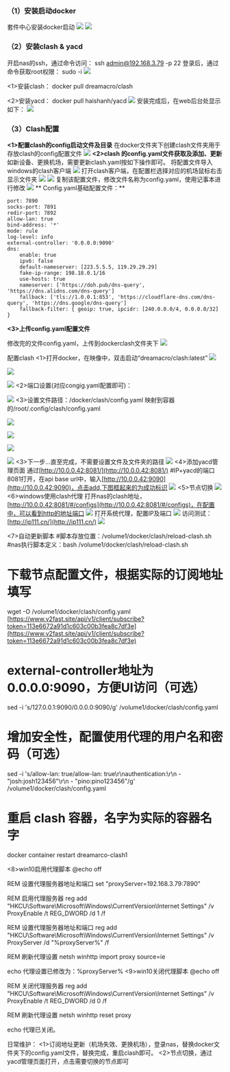 ### （1）安装启动docker
套件中心安装docker启动
![](https://cdn.nlark.com/yuque/0/2023/png/40407567/1702307981914-f84800fc-bbaf-4d35-b685-6c00743d08c1.png#averageHue=%23fdfcfa&id=vivMX&originHeight=585&originWidth=1077&originalType=binary&ratio=1&rotation=0&showTitle=false&status=done&style=none&title=)
![](https://cdn.nlark.com/yuque/0/2023/png/40407567/1702307982198-ad47270a-99d4-4306-9d61-dc545dd911ef.png#averageHue=%23fefdfd&id=PF8QG&originHeight=230&originWidth=450&originalType=binary&ratio=1&rotation=0&showTitle=false&status=done&style=none&title=)

### （2）安装clash & yacd
开启nas的ssh，通过命令访问：
ssh admin@192.168.3.79 -p 22
登录后，通过命令获取root权限：
sudo -i
![](https://cdn.nlark.com/yuque/0/2023/png/40407567/1702307982470-504caa42-83d2-4243-8fcf-12078a20d101.png#averageHue=%23050302&id=U8cwm&originHeight=48&originWidth=256&originalType=binary&ratio=1&rotation=0&showTitle=false&status=done&style=none&title=)


<1>安装clash：
docker pull dreamacro/clash

<2>安装yacd：
docker pull haishanh/yacd
![](https://cdn.nlark.com/yuque/0/2023/png/40407567/1702307982762-ca098d63-8505-4319-91e5-2c444839bec8.png#averageHue=%230b0805&id=rxaBN&originHeight=408&originWidth=569&originalType=binary&ratio=1&rotation=0&showTitle=false&status=done&style=none&title=)
安装完成后，在web后台处显示如下：
![](https://cdn.nlark.com/yuque/0/2023/png/40407567/1702307983068-62a40e13-6032-4e8b-a97a-960e33df64fb.png#averageHue=%23fefefe&id=ERO2B&originHeight=314&originWidth=723&originalType=binary&ratio=1&rotation=0&showTitle=false&status=done&style=none&title=)

### （3）Clash配置
**<1>配置clash的config启动文件及目录**
在docker文件夹下创建clash文件夹用于存放clash的config配置文件
![](https://cdn.nlark.com/yuque/0/2023/png/40407567/1702307983359-0f199f38-ecf0-4e2a-8b0a-cc954dcfb795.png#averageHue=%23e6c898&id=mEg8Z&originHeight=188&originWidth=461&originalType=binary&ratio=1&rotation=0&showTitle=false&status=done&style=none&title=)
**<2>clash 的config.yaml文件获取及添加、更新**
如新设备、更换机场，需要更新clash.yaml按如下操作即可。
将配置文件导入windows的clash客户端
![](https://cdn.nlark.com/yuque/0/2023/png/40407567/1702307983635-518da826-85ce-49ac-ad7f-50d033eb2902.png#averageHue=%237c6c52&id=KqOzW&originHeight=417&originWidth=1211&originalType=binary&ratio=1&rotation=0&showTitle=false&status=done&style=none&title=)
打开clash客户端，在配置栏选择对应的机场鼠标右击显示文件夹
![](https://cdn.nlark.com/yuque/0/2023/png/40407567/1702307983972-d9fec8b9-2be6-48b7-b911-60d19c282d52.png#averageHue=%235e7192&id=uk3gT&originHeight=88&originWidth=87&originalType=binary&ratio=1&rotation=0&showTitle=false&status=done&style=none&title=)
![](https://cdn.nlark.com/yuque/0/2023/png/40407567/1702307984291-ee9be1f6-7f0e-4252-8241-6537332caced.png#averageHue=%23e9e9e9&id=NiXmb&originHeight=537&originWidth=1222&originalType=binary&ratio=1&rotation=0&showTitle=false&status=done&style=none&title=)
复制该配置文件，修改文件名称为config.yaml，使用记事本进行修改
![](https://cdn.nlark.com/yuque/0/2023/png/40407567/1702307984600-77b8c9de-53b3-44ee-8ce1-7a6858087b1a.png#averageHue=%23f9f8f6&id=JiHss&originHeight=241&originWidth=701&originalType=binary&ratio=1&rotation=0&showTitle=false&status=done&style=none&title=)
** Config.yaml基础配置文件：**
```shell
port: 7890
socks-port: 7891
redir-port: 7892
allow-lan: true
bind-address: '*'
mode: rule
log-level: info
external-controller: '0.0.0.0:9090'
dns:
    enable: true
    ipv6: false
    default-nameserver: [223.5.5.5, 119.29.29.29]
    fake-ip-range: 198.18.0.1/16
    use-hosts: true
    nameserver: ['https://doh.pub/dns-query', 'https://dns.alidns.com/dns-query']
    fallback: ['tls://1.0.0.1:853', 'https://cloudflare-dns.com/dns-query', 'https://dns.google/dns-query']
    fallback-filter: { geoip: true, ipcidr: [240.0.0.0/4, 0.0.0.0/32] }
```

**<3>上传config.yaml配置文件**

修改完的文件config.yaml，上传到dockerclash文件夹下
![](https://cdn.nlark.com/yuque/0/2023/png/40407567/1702307984932-e37834d9-f4d4-4820-8fe0-50bf0a78f977.png#averageHue=%23f8f8f8&id=hpX06&originHeight=100&originWidth=619&originalType=binary&ratio=1&rotation=0&showTitle=false&status=done&style=none&title=)

配置clash
<1>打开docker，在映像中，双击启动“dreamacro/clash:latest”
![](https://cdn.nlark.com/yuque/0/2023/png/40407567/1702307985218-036e1dc4-37aa-440b-84d1-0dc93bbd0a0e.png#averageHue=%23c9ebec&id=a93iB&originHeight=99&originWidth=344&originalType=binary&ratio=1&rotation=0&showTitle=false&status=done&style=none&title=)


![](https://cdn.nlark.com/yuque/0/2023/png/40407567/1702307985473-83f816cf-1feb-450e-8b26-22f715de46db.png#averageHue=%23ebd1a9&id=CeGGe&originHeight=552&originWidth=605&originalType=binary&ratio=1&rotation=0&showTitle=false&status=done&style=none&title=)

![](https://cdn.nlark.com/yuque/0/2023/png/40407567/1702307985760-3e93d7a3-d5cd-452e-842b-f2eefb573cc3.png#averageHue=%23ecd3ae&id=HC43L&originHeight=569&originWidth=615&originalType=binary&ratio=1&rotation=0&showTitle=false&status=done&style=none&title=)
<2>端口设置(对应congig.yaml配置即可)：


![](https://cdn.nlark.com/yuque/0/2023/png/40407567/1702307986007-2d72ec07-9263-4a51-9690-b820cb7b31b4.png#averageHue=%23ebcea3&id=RGx4f&originHeight=559&originWidth=605&originalType=binary&ratio=1&rotation=0&showTitle=false&status=done&style=none&title=)
<3>设置文件路径：/docker/clash/config.yaml
映射到容器的/root/.config/clash/config.yaml

![](https://cdn.nlark.com/yuque/0/2023/png/40407567/1702307986320-bc452ef4-2372-4426-ba59-ab83d8999f9b.png#averageHue=%23e4caa3&id=jVbZv&originHeight=547&originWidth=601&originalType=binary&ratio=1&rotation=0&showTitle=false&status=done&style=none&title=)
	
![](https://cdn.nlark.com/yuque/0/2023/png/40407567/1702307986684-d486c64f-3e9e-4f46-acfa-8de19900056d.png#averageHue=%23e9ca9e&id=K8753&originHeight=559&originWidth=613&originalType=binary&ratio=1&rotation=0&showTitle=false&status=done&style=none&title=)


![](https://cdn.nlark.com/yuque/0/2023/png/40407567/1702307986942-543f579a-a6a7-4ac1-9a78-593d8c1531ab.png#averageHue=%23fcfcfc&id=lUvBY&originHeight=564&originWidth=863&originalType=binary&ratio=1&rotation=0&showTitle=false&status=done&style=none&title=)

![](https://cdn.nlark.com/yuque/0/2023/png/40407567/1702307987259-f837d639-46b2-4dd6-abb7-ac6b28de717d.png#averageHue=%23e9d0ac&id=JHmMu&originHeight=557&originWidth=613&originalType=binary&ratio=1&rotation=0&showTitle=false&status=done&style=none&title=)
<3>下一步…直至完成，不需要设置文件及文件夹的路径
![](https://cdn.nlark.com/yuque/0/2023/png/40407567/1702307987565-0253c6ff-8bc7-4f2e-be19-60a257200b4d.png#averageHue=%23fbfbfa&id=ovHNq&originHeight=566&originWidth=614&originalType=binary&ratio=1&rotation=0&showTitle=false&status=done&style=none&title=)
<4>添加yacd管理页面
通过[http://10.0.0.42:8081/](http://10.0.0.42:8081/)   #IP+yacd的端口8081打开，在api base url中，输入[http://10.0.0.42:9090](http://10.0.0.42:9090)，点击add,下图框起来的为成功标识
![](https://cdn.nlark.com/yuque/0/2023/png/40407567/1702307987859-32478d78-2358-4546-b97c-eb40d6710130.png#averageHue=%23232323&id=chaqN&originHeight=763&originWidth=1392&originalType=binary&ratio=1&rotation=0&showTitle=false&status=done&style=none&title=)
		<5>节点切换
![](https://cdn.nlark.com/yuque/0/2023/png/40407567/1702307988219-08f12a9e-4195-4199-8de4-22b95cc2d9e3.png#averageHue=%232d2c2b&id=BZa8Z&originHeight=935&originWidth=1848&originalType=binary&ratio=1&rotation=0&showTitle=false&status=done&style=none&title=)
<6>windows使用clash代理
打开nas的clash地址，[http://10.0.0.42:8081/#/configs](http://10.0.0.42:8081/#/configs)，在配置中，可以看到http的地址端口
![](https://cdn.nlark.com/yuque/0/2023/png/40407567/1702307988670-78129ae6-3c85-4cd9-bc8e-a1b36b2a919a.png#averageHue=%23222221&id=sJoKC&originHeight=751&originWidth=1176&originalType=binary&ratio=1&rotation=0&showTitle=false&status=done&style=none&title=)
打开系统代理，配置IP及端口
![](https://cdn.nlark.com/yuque/0/2023/png/40407567/1702307989023-e589840d-ed6b-4e46-a81d-76700dc8eb32.png#averageHue=%23f3f3f3&id=FkAPi&originHeight=506&originWidth=822&originalType=binary&ratio=1&rotation=0&showTitle=false&status=done&style=none&title=)
访问测试：[http://ip111.cn/](http://ip111.cn/)
![](https://cdn.nlark.com/yuque/0/2023/png/40407567/1702307989587-a055c092-1bd2-4e4d-9ed9-7794c201c5f7.png#averageHue=%23fcfcfb&id=qCIRD&originHeight=268&originWidth=1349&originalType=binary&ratio=1&rotation=0&showTitle=false&status=done&style=none&title=)

<7>自动更新脚本
#脚本存放位置：/volume1/docker/clash/reload-clash.sh
#nas执行脚本定义：bash /volume1/docker/clash/reload-clash.sh
# 下载节点配置文件，根据实际的订阅地址填写
wget -O /volume1/docker/clash/config.yaml [https://www.v2fast.site/api/v1/client/subscribe?token=113e6672a91d1c603c00b3fea8c7df3e](https://www.v2fast.site/api/v1/client/subscribe?token=113e6672a91d1c603c00b3fea8c7df3e)
# external-controller地址为0.0.0.0:9090，方便UI访问（可选）
sed -i 's/127.0.0.1:9090/0.0.0.0:9090/g' /volume1/docker/clash/config.yaml
# 增加安全性，配置使用代理的用户名和密码（可选）
sed -i 's/allow-lan: true/allow-lan: true\r\nauthentication:\r\n - "josh:josh123456"\r\n - "pino:pino123456"/g' /volume1/docker/clash/config.yaml
# 重启 clash 容器，名字为实际的容器名字
docker container restart dreamarco-clash1

<8>win10启用代理脚本
@echo off

REM 设置代理服务器地址和端口
set "proxyServer=192.168.3.79:7890"

REM 启用代理服务器
reg add "HKCU\Software\Microsoft\Windows\CurrentVersion\Internet Settings" /v ProxyEnable /t REG_DWORD /d 1 /f

REM 设置代理服务器地址和端口
reg add "HKCU\Software\Microsoft\Windows\CurrentVersion\Internet Settings" /v ProxyServer /d "%proxyServer%" /f

REM 刷新代理设置
netsh winhttp import proxy source=ie

echo 代理设置已修改为：%proxyServer%
<9>win10关闭代理脚本
@echo off

REM 关闭代理服务器
reg add "HKCU\Software\Microsoft\Windows\CurrentVersion\Internet Settings" /v ProxyEnable /t REG_DWORD /d 0 /f

REM 刷新代理设置
netsh winhttp reset proxy

echo 代理已关闭。


日常维护：
<1>订阅地址更新（机场失效、更换机场），登录nas，替换docker文件夹下的config.yaml文件，替换完成，重启clash即可。
<2>节点切换，通过yacd管理页面打开，点击需要切换的节点即可
